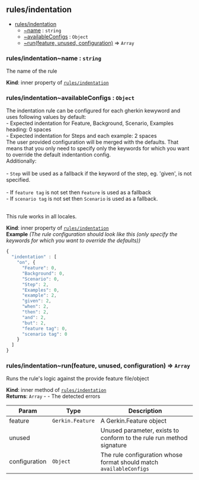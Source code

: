 <a name="module_rules/indentation"></a>

## rules/indentation

* [rules/indentation](#module_rules/indentation)
    * [~name](#module_rules/indentation..name) : <code>string</code>
    * [~availableConfigs](#module_rules/indentation..availableConfigs) : <code>Object</code>
    * [~run(feature, unused, configuration)](#module_rules/indentation..run) ⇒ <code>Array</code>

<a name="module_rules/indentation..name"></a>

### rules/indentation~name : <code>string</code>
The name of the rule

**Kind**: inner property of [<code>rules/indentation</code>](#module_rules/indentation)  
<a name="module_rules/indentation..availableConfigs"></a>

### rules/indentation~availableConfigs : <code>Object</code>
The indentation rule can be configured for each gherkin kewyword and uses following values by default:
<br>- Expected indentation for Feature, Background, Scenario, Examples heading: 0 spaces
<br>- Expected indentation for Steps and each example: 2 spaces
<br>The user provided configuration will be merged with the defaults. That means that you only need to specify only the 
keywords for which you want to override the default indentantion config.
<br>Additionally:  
<br>- `Step` will be used as a fallback if the keyword of the step, eg. 'given', is not specified.  
<br>- If `feature tag` is not set then `Feature` is used as a fallback
<br>- If `scenario tag` is not set then `Scenario` is used as a fallback.

<br>This rule works in all locales.

**Kind**: inner property of [<code>rules/indentation</code>](#module_rules/indentation)  
**Example** *(The rule configuration should look like this (only specify the keywords for which you want to override the defaults))*  
```js
{
  "indentation" : [
    "on", {
      "Feature": 0,
      "Background": 0,
      "Scenario": 0,
      "Step": 2,
      "Examples": 0,
      "example": 2,
      "given": 2,
      "when": 2,
      "then": 2,
      "and": 2,
      "but": 2,
      "feature tag": 0,
      "scenario tag": 0
    }
  ]
}
```
<a name="module_rules/indentation..run"></a>

### rules/indentation~run(feature, unused, configuration) ⇒ <code>Array</code>
Runs the rule's logic against the provide feature file/object

**Kind**: inner method of [<code>rules/indentation</code>](#module_rules/indentation)  
**Returns**: <code>Array</code> - - The detected errors  

| Param | Type | Description |
| --- | --- | --- |
| feature | <code>Gerkin.Feature</code> | A Gerkin.Feature object |
| unused |  | Unused parameter, exists to conform to the rule run method signature |
| configuration | <code>Object</code> | The rule configuration whose format should match `availableConfigs` |

